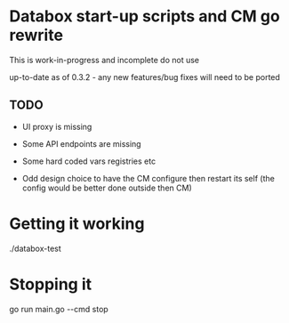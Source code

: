 # Databox start-up scripts and CM go rewrite

This is work-in-progress and incomplete do not use

up-to-date as of 0.3.2 - any new features/bug fixes will need to be ported

## TODO

- UI proxy is missing
- Some API endpoints are missing
- Some hard coded vars registries etc

- Odd design choice to have the CM configure then restart its self (the config would be better done outside then CM)

# Getting it working

./databox-test

# Stopping it

go run main.go --cmd stop